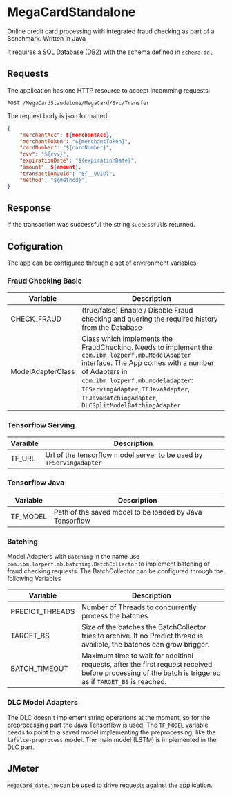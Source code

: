 # MegaCardStandalone

 Online credit card processing with integrated fraud checking as part of a Benchmark. Written in Java

It requires a SQL Database (DB2) with the schema defined in `schema.ddl`



## Requests

The application has one HTTP resource  to accept incomming requests: 

```
POST /MegaCardStandalone/MegaCard/Svc/Transfer
```

The request body is json formatted:

```json
{
    "merchantAcc": ${merchantAcc},
    "merchantToken": "${merchantToken}",
    "cardNumber": "${cardNumber}",
    "cvv": "${cvv}",
    "expirationDate": "${expirationDate}",
    "amount": ${amount},
    "transactionUuid": "${__UUID}",
    "method": "${method}",
}
```



## Response

If the transaction was successful the string `successful`is returned.



## Cofiguration

The app can be configured through a set of environment variables:

### Fraud Checking Basic

| Variable          | Description                                                  |
| ----------------- | ------------------------------------------------------------ |
| CHECK_FRAUD       | (true/false) Enable / Disable Fraud checking and quering the required history from the Database |
| ModelAdapterClass | Class which implements the FraudChecking. Needs to implement the `com.ibm.lozperf.mb.ModelAdapter` interface. The App comes with a number of Adapters in `com.ibm.lozperf.mb.modeladapter`:<br />`TFServingAdapter`, `TFJavaAdapter`, `TFJavaBatchingAdapter`, `DLCSplitModelBatchingAdapter` |

### Tensorflow Serving

| Varaible | Description                                                  |
| -------- | ------------------------------------------------------------ |
| TF_URL   | Url of the tensorflow model server to be used by `TFServingAdapter` |

### Tensorflow Java

| Variable | Description                                             |
| -------- | ------------------------------------------------------- |
| TF_MODEL | Path of the saved model to be loaded by Java Tensorflow |



### Batching

Model Adapters with `Batching` in the name use `com.ibm.lozperf.mb.batching.BatchCollector` to implement batching of fraud checking requests. The BatchCollector can be configured through the following Variables

| Variable        | Description                                                  |
| --------------- | ------------------------------------------------------------ |
| PREDICT_THREADS | Number of Threads to concurrently process the batches        |
| TARGET_BS       | Size of the batches the BatchCollector tries to archive. If no Predict thread is availible, the batches can grow brigger. |
| BATCH_TIMEOUT   | Maximum time to wait for additinal requests, after the first request received before processing of the batch is triggered as if `TARGET_BS` is reached. |

### DLC Model Adapters

The DLC doesn't implement string operations at the moment, so for the preprocessing part the Java Tensorflow is used. The `TF_MODEL` variable needs to point to a saved model implementing the preprocessing, like the `lafalce-preprocess` model. The main model (LSTM) is implemented in the DLC part.

## JMeter

`MegaCard_date.jmx`can be used to drive requests against the application.